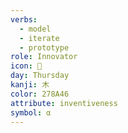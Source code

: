 ```yaml
---
verbs:
  - model
  - iterate
  - prototype
role: Innovator
icon: 🌿
day: Thursday
kanji: 木
color: 278A46
attribute: inventiveness
symbol: α
---
```

